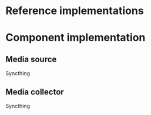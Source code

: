# Reference implementations
# Component implementation

## Media source

Syncthing

## Media collector

Syncthing